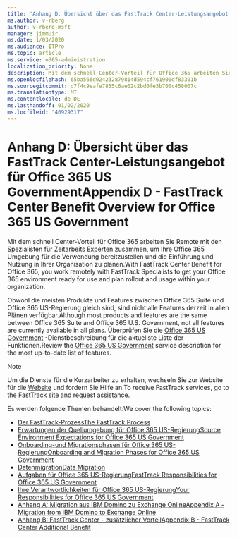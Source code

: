 ```yaml
---
title: 'Anhang D: Übersicht über das FastTrack Center-Leistungsangebot für Office 365 US Government'
ms.author: v-rberg
author: v-rberg-msft
manager: jimmuir
ms.date: 1/03/2020
ms.audience: ITPro
ms.topic: article
ms.service: o365-administration
localization_priority: None
description: Mit dem schnell Center-Vorteil für Office 365 arbeiten Sie Remote mit den Spezialisten für Zeitarbeits Experten zusammen, um Ihre Office 365 Umgebung für die Verwendung bereitzustellen und die Einführung und Nutzung in Ihrer Organisation zu planen.
ms.openlocfilehash: 65ba566d024232879814d594cf761900df83301b
ms.sourcegitcommit: d7f4c9eafe7855c6ae02c2bd0fe3b700c458007c
ms.translationtype: MT
ms.contentlocale: de-DE
ms.lasthandoff: 01/02/2020
ms.locfileid: "40929317"
---
```

# <a name="appendix-d---fasttrack-center-benefit-overview-for-office-365-us-government"></a><span data-ttu-id="4f675-103">Anhang D: Übersicht über das FastTrack Center-Leistungsangebot für Office 365 US Government</span><span class="sxs-lookup"><span data-stu-id="4f675-103">Appendix D - FastTrack Center Benefit Overview for Office 365 US Government</span></span>

<span data-ttu-id="4f675-104">Mit dem schnell Center-Vorteil für Office 365 arbeiten Sie Remote mit den Spezialisten für Zeitarbeits Experten zusammen, um Ihre Office 365 Umgebung für die Verwendung bereitzustellen und die Einführung und Nutzung in Ihrer Organisation zu planen.</span><span class="sxs-lookup"><span data-stu-id="4f675-104">With FastTrack Center Benefit for Office 365, you work remotely with FastTrack Specialists to get your Office 365 environment ready for use and plan rollout and usage within your organization.</span></span> 
  
<span data-ttu-id="4f675-105">Obwohl die meisten Produkte und Features zwischen Office 365 Suite und Office 365 US-Regierung gleich sind, sind nicht alle Features derzeit in allen Plänen verfügbar.</span><span class="sxs-lookup"><span data-stu-id="4f675-105">Although most products and features are the same between Office 365 Suite and Office 365 U.S. Government, not all features are currently available in all plans.</span></span> <span data-ttu-id="4f675-106">Überprüfen Sie die [Office 365 US Government](https://aka.ms/aboutgovcloud) -Dienstbeschreibung für die aktuellste Liste der Funktionen.</span><span class="sxs-lookup"><span data-stu-id="4f675-106">Review the [Office 365 US Government](https://aka.ms/aboutgovcloud) service description for the most up-to-date list of features.</span></span>

> [!NOTE]
> <span data-ttu-id="4f675-107">Um die Dienste für die Kurzarbeiter zu erhalten, wechseln Sie zur Website für die [Website](https://go.microsoft.com/fwlink/?linkid=780698) und fordern Sie Hilfe an.</span><span class="sxs-lookup"><span data-stu-id="4f675-107">To receive FastTrack services, go to the [FastTrack site](https://go.microsoft.com/fwlink/?linkid=780698) and request assistance.</span></span>  

<span data-ttu-id="4f675-108">Es werden folgende Themen behandelt:</span><span class="sxs-lookup"><span data-stu-id="4f675-108">We cover the following topics:</span></span>
- [<span data-ttu-id="4f675-109">Der FastTrack-Prozess</span><span class="sxs-lookup"><span data-stu-id="4f675-109">The FastTrack Process</span></span>](O365-fasttrack-process.md) 
- [<span data-ttu-id="4f675-110">Erwartungen der Quellumgebung für Office 365 US-Regierung</span><span class="sxs-lookup"><span data-stu-id="4f675-110">Source Environment Expectations for Office 365 US Government</span></span>](US-Gov-appendix-source-environment-expectations.md)   
- [<span data-ttu-id="4f675-111">Onboarding-und Migrationsphasen für Office 365 US-Regierung</span><span class="sxs-lookup"><span data-stu-id="4f675-111">Onboarding and Migration Phases for Office 365 US Government</span></span>](US-Gov-appendix-onboarding-and-migration.md)
- [<span data-ttu-id="4f675-112">Datenmigration</span><span class="sxs-lookup"><span data-stu-id="4f675-112">Data Migration</span></span>](O365-data-migration.md)    
- [<span data-ttu-id="4f675-113">Aufgaben für Office 365 US-Regierung</span><span class="sxs-lookup"><span data-stu-id="4f675-113">FastTrack Responsibilities for Office 365 US Government</span></span>](US-Gov-appendix-fasttrack-responsibilities.md)   
- [<span data-ttu-id="4f675-114">Ihre Verantwortlichkeiten für Office 365 US-Regierung</span><span class="sxs-lookup"><span data-stu-id="4f675-114">Your Responsibilities for Office 365 US Government</span></span>](US-Gov-appendix-your-responsibilities.md) 
- [<span data-ttu-id="4f675-115">Anhang A: Migration aus IBM Domino zu Exchange Online</span><span class="sxs-lookup"><span data-stu-id="4f675-115">Appendix A - Migration from IBM Domino to Exchange Online</span></span>](O365-from-ibm-domino-to-exchange-online.md)   
- [<span data-ttu-id="4f675-116">Anhang B: FastTrack Center - zusätzlicher Vorteil</span><span class="sxs-lookup"><span data-stu-id="4f675-116">Appendix B - FastTrack Center Additional Benefit</span></span>](O365-fasttrack-additional-benefits.md)



